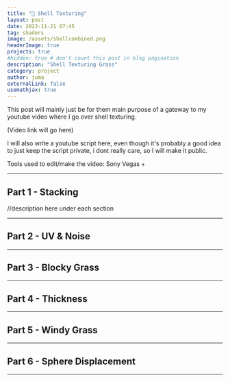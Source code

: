 ```yaml
---
title: "🌱 Shell Texturing"
layout: post
date: 2023-11-21 07:45
tag: shaders
image: /assets/shellcombined.png
headerImage: true
projects: true
#hidden: true # don't count this post in blog pagination
description: "Shell Texturing Grass"
category: project
author: juma
externalLink: false
usemathjax: true
---
```


This post will mainly just be for them main purpose of a gateway to my youtube video where I go over shell texturing.

(Video link will go here)

I will also write a youtube script here, even though it's probably a good idea to just keep the script private, i dont really care,
so I will make it public.

Tools used to edit/make the video: Sony Vegas + 

---

## Part 1 - Stacking
//description here under each section

---

## Part 2 - UV & Noise

---

## Part 3 - Blocky Grass

---

## Part 4 - Thickness

---

## Part 5 - Windy Grass

---

## Part 6 - Sphere Displacement

---


